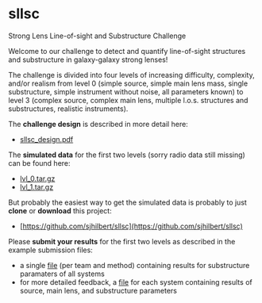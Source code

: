 # sllsc
Strong Lens Line-of-sight and Substructure Challenge

Welcome to our challenge to detect and quantify line-of-sight structures and substructure in galaxy-galaxy strong lenses!

The challenge is divided into four levels of increasing difficulty, complexity, and/or realism from level 0 (simple source,
simple main lens mass, single substructure, simple instrument without noise, all parameters known) to level 3 (complex source, complex main lens, multiple l.o.s. structures and substructures, realistic instruments).

The **challenge design** is described in more detail here:
- [sllsc_design.pdf](https://sjhilbert.github.io/sllsc/doc/sllsc_design/sllsc_design.pdf)

The **simulated data** for the first two levels (sorry radio data still missing) can be found here:
- [lvl_0.tar.gz](https://sjhilbert.github.io/sllsc/data/lvl_0.tar.gz)
- [lvl_1.tar.gz](https://sjhilbert.github.io/sllsc/data/lvl_1.tar.gz)

But probably the easiest way to get the simulated data is probably to just **clone** or **download** this project:
- [https://github.com/sjhilbert/sllsc](https://github.com/sjhilbert/sllsc)

Please **submit your results** for the first two levels as described in the example submission files:
- a single [file](https://sjhilbert.github.io/sllsc/data/aux/results_by_the_challenge_team.txt) (per team and method) containing results for substructure paramaters of all systems
- for more detailed feedback, a [file](https://sjhilbert.github.io/sllsc/data/aux/sllsc_lvl_0_large_hi_sn_system_1.results_by_the_challenge_team.txt) for each system containing results of source, main lens, and substructure parameters

